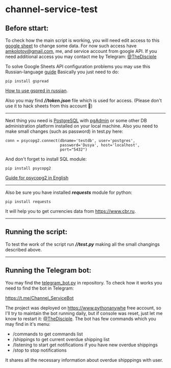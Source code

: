# **channel-service-test**
## **Before sttart:**
To check how the main script is working, you will need edit access to this [google sheet](https://docs.google.com/spreadsheets/d/1ms5ogrXWULnPVnajCidj8DAScstxTqw5OtTyjZsSlNU/edit?usp=sharing) to change some data. For now such access have amkolotov@gmail.com, me, and service account from google API. If you need additional access you may contact me by Telegram: [@TheDisciple](https://t.me/thedisciple)

To solve Google Sheets API configuration problems you may use this Russian-language [guide](https://dvsemenov.ru/google-tablicy-i-python-podrobnoe-rukovodstvo-s-primerami/)
Basically you just need to do:
```
pip install gspread
```
[How to use gspred in russian](https://dvsemenov.ru/google-tablicy-i-python-podrobnoe-rukovodstvo-s-primerami/).

Also you may find ***//token.json*** file which is used for access. (Please don't use it to hack sheets from this account 🙂)

---
Next thing you need is [PostgreSQL](https://www.postgresql.org) with [pgAdmin](https://www.pgadmin.org) or some other DB administration platform installed on your local machine. Also you need to make small changes (such as password) in test.py here:
```
conn = psycopg2.connect(dbname='testdb', user='postgres', 
                        password='Dusya', host='localhost',
                        port="5432")
```
And don't forget to install SQL module:
```
pip install psycopg2
```
[Guide for psycopg2 in English](https://www.psycopg.org/docs/usage.html#passing-parameters-to-sql-queries)

---
Also be sure you have installed ***requests*** module for python:
```
pip install requests
```
It will help you to get currencies data from https://www.cbr.ru.

---
## **Running the script:**
To test the work of the script run ***//test.py*** making all the small changings described above.

---
## **Running the Telegram bot:**
You may find the [telegram_bot.py](//telegram_bot.py) in repository. To check how it works you need to find the bot in Telegram:

https://t.me/Channel_ServiceBot

The project was deployed on https://www.pythonanywhe free account, so I'll try to maintain the bot running daily, but if console was reset, just let me know to restart it: [@TheDisciple](https://t.me/thedisciple).
The bot has few commands which you may find in it's menu:
- /commands to get commands list
- /shippings to get current overdue shipping list
- /listening to start get notifications if you have new overdue shippings
- /stop to stop notifications

It shares all the necessary information about overdue shipppings with user.